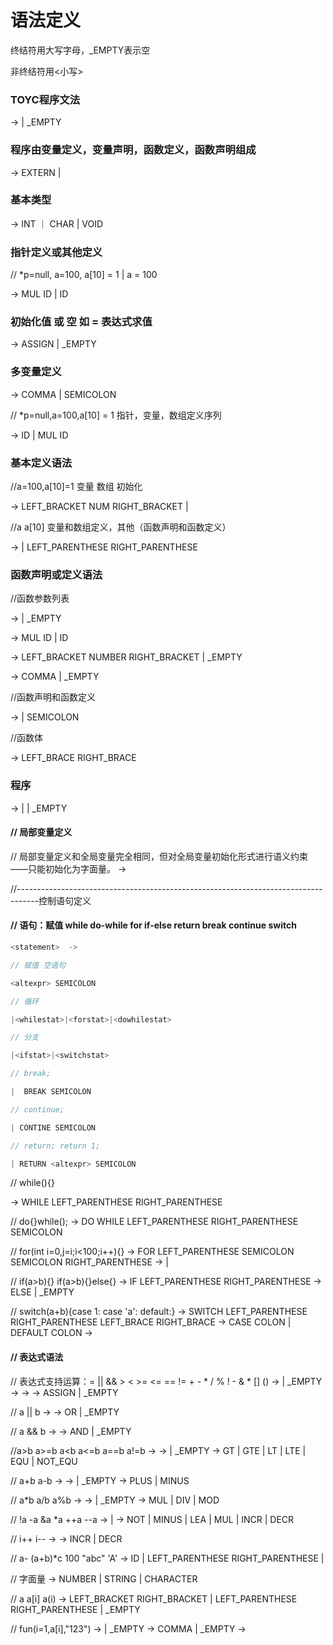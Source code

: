 # 语法定义

终结符用大写字母，_EMPTY表示空

 非终结符用<小写>

### TOYC程序文法
<program>			->	<segment> <program> |  _EMPTY

### 程序由变量定义，变量声明，函数定义，函数声明组成

<segment>			->	EXTERN  <type> <def> | <type> <def>

### 基本类型

<type>				->	INT ｜ CHAR  |  VOID

### 指针定义或其他定义

//  *p=null, a=100, a[10] = 1    |  a = 100

<def>				->	MUL ID <init> <deflist>  | ID  <idtail>

### 初始化值 或 空  如 = 表达式求值
<init>				->	ASSIGN <expr> |  _EMPTY

### 多变量定义  
 <deflist>			->	COMMA <defdata> <deflist> | SEMICOLON    

// *p=null,a=100,a[10] = 1 指针，变量，数组定义序列

<defdata>			->	ID <varrdef> | MUL ID  <init>

### 基本定义语法

//a=100,a[10]=1 变量 数组 初始化

<varrdef>			->	LEFT_BRACKET NUM  RIGHT_BRACKET |  <init>

//a a[10] 变量和数组定义，其他（函数声明和函数定义）

<idtail>			->	<varrdef><deflist> | LEFT_PARENTHESE <para> RIGHT_PARENTHESE <funtail>

### 函数声明或定义语法

//函数参数列表

<para>				->	<type> <paradata> <paralist> | _EMPTY

<paradata>		->	MUL ID  |  ID  <paradatatail>

<paradatatail>->	LEFT_BRACKET   NUMBER   RIGHT_BRACKET  |  _EMPTY

<paralist>		->	COMMA  <type>  <paradata>  <paralist> |  _EMPTY

//函数声明和函数定义

<funtail>			->	<block> | SEMICOLON    

//函数体

<block>				->	LEFT_BRACE <subprogram> RIGHT_BRACE

### 程序

<subprogram>	->	<localdef> <subprogram> | <statement> <subprogram>  | _EMPTY

#### // 局部变量定义

// 局部变量定义和全局变量完全相同，但对全局变量初始化形式进行语义约束——只能初始化为字面量。
<localdef>		->  <type><defdata><deflist>

//-----------------------------------------------------------------------------------控制语句定义

#### // 语句：赋值 while do-while for if-else return break continue switch

```java
<statement>  ->	

// 赋值 空语句

<altexpr> SEMICOLON    

// 循环

|<whilestat>|<forstat>|<dowhilestat>

// 分支

|<ifstat>|<switchstat>

// break;

|  BREAK SEMICOLON    

// continue;

| CONTINE SEMICOLON    

// return; return 1;

| RETURN <altexpr> SEMICOLON    
```

// while(){}

<whilestat>		->  WHILE  LEFT_PARENTHESE  <altexpr> RIGHT_PARENTHESE <block>

// do{}while();
<dowhilestat> -> 	DO <block> WHILE LEFT_PARENTHESE  <altexpr> RIGHT_PARENTHESE  SEMICOLON

// for(int i=0,j=i;i<100;i++){}
<forstat> 		-> 	FOR LEFT_PARENTHESE  <forinit> SEMICOLON <altexpr> SEMICOLON <altexpr> RIGHT_PARENTHESE <block>
<forinit> 		->  <localdef> | <altexpr>

// if(a>b){}	if(a>b){}else{}
<ifstat>			->  IF LEFT_PARENTHESE  <expr> RIGHT_PARENTHESE  <block> <elsestat>
<elsestat>		-> 	ELSE <block> | _EMPTY

// switch(a+b){case 1: case 'a': default:}
<switchstat>	-> 	SWITCH  LEFT_PARENTHESE  <expr> RIGHT_PARENTHESE  LEFT_BRACE <casestat> RIGHT_BRACE
<casestat> 		->     CASE <caselabel> COLON <subprogram><casestat> | DEFAULT COLON <subprogram>
<caselabel>		->   <literal>

#### // 表达式语法

// 表达式支持运算：= || && > < >= <= == != + - * / % ! - & * [] ()
<altexpr>	->   <expr> |  _EMPTY
<expr> 	     ->    <assexpr>
<assexpr>	->   <orexpr> <asstail>
<asstail>	->   ASSIGN <assexpr>| _EMPTY

// a || b
<orexpr> 	 ->  <andexpr> <ortail>
<ortail> 	 ->  OR <andexpr> <ortail> | _EMPTY

// a && b
<andexpr>       ->   <cmpexpr> <andtail>
<andtail>       ->  AND  <cmpexpr> <andtail> | _EMPTY

//a>b a>=b a<b a<=b a==b a!=b
<cmpexpr>       ->  <aloexpr><cmptail>
<cmptail>       ->  <cmps> <aloexpr> <cmptail> | _EMPTY
<cmps>	     ->  GT |  GTE |  LT |  LTE | EQU | NOT_EQU

// a+b a-b
<aloexpr>     ->  <item> <alotail>
<alotail>     ->   <adds> <item> <alotail> | _EMPTY
<adds>	   ->    PLUS | MINUS

// a*b a/b a%b
<item>	       ->   <factor> <itemtail>
<itemtail>       ->    <muls> <factor> <itemtail> | _EMPTY
<muls>	      ->    MUL | DIV | MOD

// !a -a &a *a ++a --a
<factor> 	->   <lop> <factor>  | <val>
<lop> 	     ->     NOT | MINUS | LEA | MUL | INCR | DECR    

// i++ i--
<val>	     ->   <elem> <rop>
<rop>	    ->   INCR | DECR

// a- (a+b)*c 100 "abc" 'A'
<elem>	->   ID <idexpr> | LEFT_PARENTHESE  <expr> RIGHT_PARENTHESE  |  <literal>

// 字面量
<literal>  -> NUMBER | STRING | CHARACTER

// a a[i] a(i)
<idexpr>  ->  LEFT_BRACKET <expr> RIGHT_BRACKET  | LEFT_PARENTHESE  <realarg> RIGHT_PARENTHESE  | _EMPTY

// fun(i=1,a[i],"123")
<realarg>	->   <arg> <arglist> |  _EMPTY
<arglist>	->  COMMA <arg> <arglist> | _EMPTY
<arg> 		->  <expr>